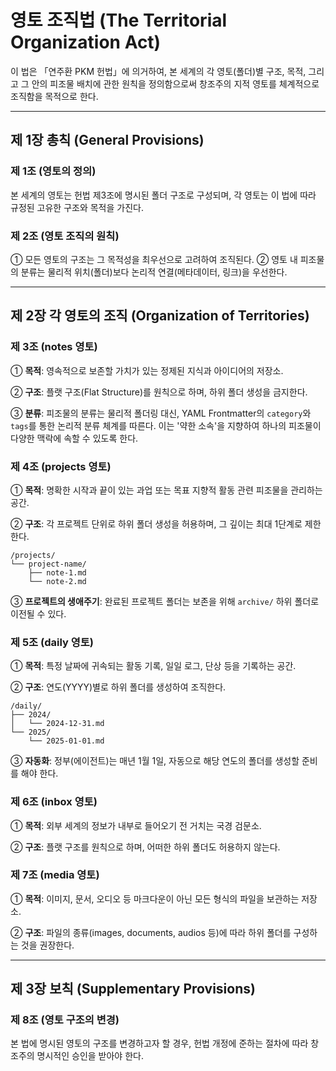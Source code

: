 # 영토 조직법 (The Territorial Organization Act)

이 법은 「연주환 PKM 헌법」에 의거하여, 본 세계의 각 영토(폴더)별 구조, 목적, 그리고 그 안의 피조물 배치에 관한 원칙을 정의함으로써 창조주의 지적 영토를 체계적으로 조직함을 목적으로 한다.

---

## 제 1장 총칙 (General Provisions)

### 제 1조 (영토의 정의)

본 세계의 영토는 헌법 제3조에 명시된 폴더 구조로 구성되며, 각 영토는 이 법에 따라 규정된 고유한 구조와 목적을 가진다.

### 제 2조 (영토 조직의 원칙)

① 모든 영토의 구조는 그 목적성을 최우선으로 고려하여 조직된다.
② 영토 내 피조물의 분류는 물리적 위치(폴더)보다 논리적 연결(메타데이터, 링크)을 우선한다.

---

## 제 2장 각 영토의 조직 (Organization of Territories)

### 제 3조 (notes 영토)

① **목적**: 영속적으로 보존할 가치가 있는 정제된 지식과 아이디어의 저장소.

② **구조**: 플랫 구조(Flat Structure)를 원칙으로 하며, 하위 폴더 생성을 금지한다.

③ **분류**: 피조물의 분류는 물리적 폴더링 대신, YAML Frontmatter의 `category`와 `tags`를 통한 논리적 분류 체계를 따른다. 이는 '약한 소속'을 지향하여 하나의 피조물이 다양한 맥락에 속할 수 있도록 한다.

### 제 4조 (projects 영토)

① **목적**: 명확한 시작과 끝이 있는 과업 또는 목표 지향적 활동 관련 피조물을 관리하는 공간.

② **구조**: 각 프로젝트 단위로 하위 폴더 생성을 허용하며, 그 깊이는 최대 1단계로 제한한다.

```
/projects/
└── project-name/
    ├── note-1.md
    └── note-2.md
```

③ **프로젝트의 생애주기**: 완료된 프로젝트 폴더는 보존을 위해 `archive/` 하위 폴더로 이전될 수 있다.

### 제 5조 (daily 영토)

① **목적**: 특정 날짜에 귀속되는 활동 기록, 일일 로그, 단상 등을 기록하는 공간.

② **구조**: 연도(YYYY)별로 하위 폴더를 생성하여 조직한다.

```
/daily/
├── 2024/
│   └── 2024-12-31.md
└── 2025/
    └── 2025-01-01.md
```

③ **자동화**: 정부(에이전트)는 매년 1월 1일, 자동으로 해당 연도의 폴더를 생성할 준비를 해야 한다.

### 제 6조 (inbox 영토)

① **목적**: 외부 세계의 정보가 내부로 들어오기 전 거치는 국경 검문소.

② **구조**: 플랫 구조를 원칙으로 하며, 어떠한 하위 폴더도 허용하지 않는다.

### 제 7조 (media 영토)

① **목적**: 이미지, 문서, 오디오 등 마크다운이 아닌 모든 형식의 파일을 보관하는 저장소.

② **구조**: 파일의 종류(images, documents, audios 등)에 따라 하위 폴더를 구성하는 것을 권장한다.

---

## 제 3장 보칙 (Supplementary Provisions)

### 제 8조 (영토 구조의 변경)

본 법에 명시된 영토의 구조를 변경하고자 할 경우, 헌법 개정에 준하는 절차에 따라 창조주의 명시적인 승인을 받아야 한다.
